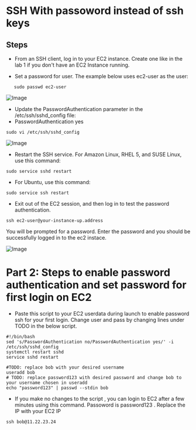 # SSH With passoword instead of ssh keys
## Steps
* From an SSH client, log in to your EC2 instance. Create one like in the lab 1 if you don't have an EC2 Instance running.

* Set a password for user. The example below uses ec2-user as the user:
```
   sudo passwd ec2-user
```

![Image](https://github.com/user-attachments/assets/56bf7e0d-d1ff-4099-b849-5e6e6d544967)
* Update the PasswordAuthentication parameter in the /etc/ssh/sshd_config file:
* PasswordAuthentication yes
```
sudo vi /etc/ssh/sshd_config
```

![Image](https://github.com/user-attachments/assets/2a67b803-43ac-4b13-b9bf-459b049218b4)
* Restart the SSH service. For Amazon Linux, RHEL 5, and SUSE Linux, use this command:
 ```
sudo service sshd restart
```
* For Ubuntu, use this command:
```
sudo service ssh restart
```
* Exit out of the EC2 session, and then log in to test the password authentication.
```
ssh ec2-user@your-instance-up.address
```

You will be prompted for a password. Enter the password and you should be successfully logged in to the ec2 instace.

![Image](https://github.com/user-attachments/assets/3f157d1c-da7f-462e-af8a-2995d3312a3c)


# Part 2: Steps to enable password authentication and set password for first login on EC2
* Paste this script to your EC2 userdata during launch to enable password ssh for your first login. Change user and pass by changing lines under TODO in the below script.

```
#!/bin/bash
sed 's/PasswordAuthentication no/PasswordAuthentication yes/' -i /etc/ssh/sshd_config
systemctl restart sshd
service sshd restart

#TODO: replace bob with your desired username
useradd bob
# TODO: replace password123 with desired password and change bob to your username chosen in useradd 
echo "password123" | passwd --stdin bob
```

* If you make no changes to the script , you can login to EC2 after a few minutes using this command. Passoword is password123 . Replace the IP with your EC2 IP

```
ssh bob@11.22.23.24
```
